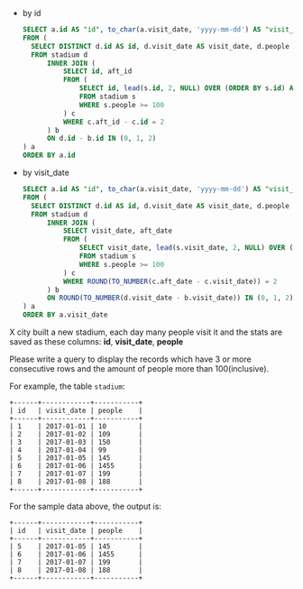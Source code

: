 - by id

  ``` sql
  SELECT a.id AS "id", to_char(a.visit_date, 'yyyy-mm-dd') AS "visit_date", a.people AS "people"
  FROM (
  	SELECT DISTINCT d.id AS id, d.visit_date AS visit_date, d.people AS people
  	FROM stadium d
  		INNER JOIN (
  			SELECT id, aft_id
  			FROM (
  				SELECT id, lead(s.id, 2, NULL) OVER (ORDER BY s.id) AS aft_id
  				FROM stadium s
  				WHERE s.people >= 100
  			) c
  			WHERE c.aft_id - c.id = 2
  		) b
  		ON d.id - b.id IN (0, 1, 2)
  ) a
  ORDER BY a.id
  ```

  

- by visit_date

  ``` sql
  SELECT a.id AS "id", to_char(a.visit_date, 'yyyy-mm-dd') AS "visit_date", a.people AS "people"
  FROM (
  	SELECT DISTINCT d.id AS id, d.visit_date AS visit_date, d.people AS people
  	FROM stadium d
  		INNER JOIN (
  			SELECT visit_date, aft_date
  			FROM (
  				SELECT visit_date, lead(s.visit_date, 2, NULL) OVER (ORDER BY s.visit_date) AS aft_date
  				FROM stadium s
  				WHERE s.people >= 100
  			) c
  			WHERE ROUND(TO_NUMBER(c.aft_date - c.visit_date)) = 2
  		) b
  		ON ROUND(TO_NUMBER(d.visit_date - b.visit_date)) IN (0, 1, 2)
  ) a
  ORDER BY a.visit_date
  ```




X city built a new stadium, each day many people visit it and the stats are saved as these columns: **id**, **visit_date**, **people**

Please write a query to display the records which have 3 or more consecutive rows and the amount of people more than 100(inclusive).

For example, the table `stadium`:

```
+------+------------+-----------+
| id   | visit_date | people    |
+------+------------+-----------+
| 1    | 2017-01-01 | 10        |
| 2    | 2017-01-02 | 109       |
| 3    | 2017-01-03 | 150       |
| 4    | 2017-01-04 | 99        |
| 5    | 2017-01-05 | 145       |
| 6    | 2017-01-06 | 1455      |
| 7    | 2017-01-07 | 199       |
| 8    | 2017-01-08 | 188       |
+------+------------+-----------+
```

For the sample data above, the output is:

```
+------+------------+-----------+
| id   | visit_date | people    |
+------+------------+-----------+
| 5    | 2017-01-05 | 145       |
| 6    | 2017-01-06 | 1455      |
| 7    | 2017-01-07 | 199       |
| 8    | 2017-01-08 | 188       |
+------+------------+-----------+
```